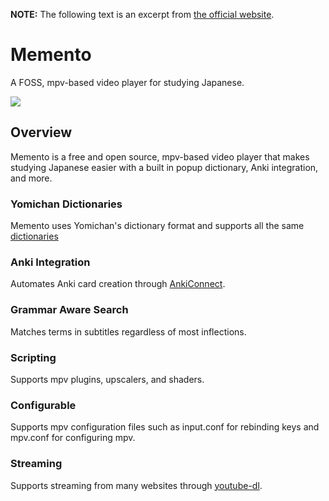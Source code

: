 ﻿**NOTE:** The following text is an excerpt from [the official website](https://ripose-jp.github.io/Memento).

# Memento
A FOSS, mpv-based video player for studying Japanese.

![](https://cdn.jsdelivr.net/gh/jakublevy/chocopkgs/memento/example.png)

## Overview
Memento is a free and open source, mpv-based video player that makes studying Japanese easier with a built in popup dictionary, Anki integration, and more.

### Yomichan Dictionaries
Memento uses Yomichan's dictionary format and supports all the same [dictionaries](https://foosoft.net/projects/yomichan/#dictionaries)

### Anki Integration
Automates Anki card creation through [AnkiConnect](https://ankiweb.net/shared/info/2055492159).

### Grammar Aware Search
Matches terms in subtitles regardless of most inflections.

### Scripting
Supports mpv plugins, upscalers, and shaders.

### Configurable
Supports mpv configuration files such as input.conf for rebinding keys and mpv.conf for configuring mpv.


### Streaming
Supports streaming from many websites through [youtube-dl](https://community.chocolatey.org/packages/youtube-dl).
